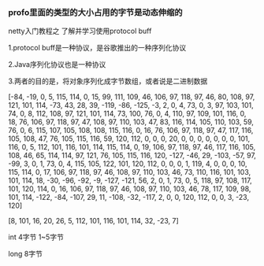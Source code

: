 ### profo里面的类型的大小占用的字节是动态伸缩的

netty入门教程之 了解并学习使用protocol buff

1.protocol buff是一种协议，是谷歌推出的一种序列化协议

2.Java序列化协议也是一种协议

3.两者的目的是，将对象序列化成字节数组，或者说是二进制数据


[-84, -19, 0, 5, 115, 114, 0, 15, 99, 111, 109, 46, 106, 97, 118, 97, 46, 80, 108, 97, 121, 101, 114, -73, 43, 28, 39, -119, -86, -125, -3, 2, 0, 4, 73, 0, 3, 97, 103, 101, 74, 0, 8, 112, 108, 97, 121, 101, 114, 73, 100, 76, 0, 4, 110, 97, 109, 101, 116, 0, 18, 76, 106, 97, 118, 97, 47, 108, 97, 110, 103, 47, 83, 116, 114, 105, 110, 103, 59, 76, 0, 6, 115, 107, 105, 108, 108, 115, 116, 0, 16, 76, 106, 97, 118, 97, 47, 117, 116, 105, 108, 47, 76, 105, 115, 116, 59, 120, 112, 0, 0, 0, 20, 0, 0, 0, 0, 0, 0, 0, 101, 116, 0, 5, 112, 101, 116, 101, 114, 115, 114, 0, 19, 106, 97, 118, 97, 46, 117, 116, 105, 108, 46, 65, 114, 114, 97, 121, 76, 105, 115, 116, 120, -127, -46, 29, -103, -57, 97, -99, 3, 0, 1, 73, 0, 4, 115, 105, 122, 101, 120, 112, 0, 0, 0, 1, 119, 4, 0, 0, 0, 10, 115, 114, 0, 17, 106, 97, 118, 97, 46, 108, 97, 110, 103, 46, 73, 110, 116, 101, 103, 101, 114, 18, -30, -96, -92, -9, -127, -121, 56, 2, 0, 1, 73, 0, 5, 118, 97, 108, 117, 101, 120, 114, 0, 16, 106, 97, 118, 97, 46, 108, 97, 110, 103, 46, 78, 117, 109, 98, 101, 114, -122, -84, -107, 29, 11, -108, -32, -117, 2, 0, 0, 120, 112, 0, 0, 3, -23, 120]


[8, 101, 16, 20, 26, 5, 112, 101, 116, 101, 114, 32, -23, 7]

int 4字节   1~5字节

long 8字节









